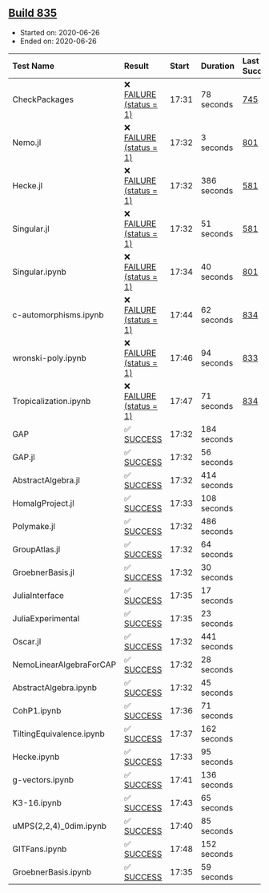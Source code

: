 ## [Build 835](https://oscarci.mathematik.uni-kl.de/job/oscar-julia-1.4/835/)

* Started on: 2020-06-26
* Ended on: 2020-06-26

| Test Name    | Result | Start | Duration | Last Success | First Failure |
|:-------------|:-------|:------|:---------|:-------------|:--------------|
| CheckPackages | ❌ [FAILURE (status = 1)](https://oscarci.mathematik.uni-kl.de/job/oscar-julia-1.4/835/artifact/logs/build-835/CheckPackages.log) | 17:31 | 78 seconds | [745](https://oscarci.mathematik.uni-kl.de/job/oscar-julia-1.4/745/) | [746](https://oscarci.mathematik.uni-kl.de/job/oscar-julia-1.4/746/) |
| Nemo.jl | ❌ [FAILURE (status = 1)](https://oscarci.mathematik.uni-kl.de/job/oscar-julia-1.4/835/artifact/logs/build-835/Nemo.jl.log) | 17:32 | 3 seconds | [801](https://oscarci.mathematik.uni-kl.de/job/oscar-julia-1.4/801/) | [802](https://oscarci.mathematik.uni-kl.de/job/oscar-julia-1.4/802/) |
| Hecke.jl | ❌ [FAILURE (status = 1)](https://oscarci.mathematik.uni-kl.de/job/oscar-julia-1.4/835/artifact/logs/build-835/Hecke.jl.log) | 17:32 | 386 seconds | [581](https://oscarci.mathematik.uni-kl.de/job/oscar-julia-1.4/581/) | [582](https://oscarci.mathematik.uni-kl.de/job/oscar-julia-1.4/582/) |
| Singular.jl | ❌ [FAILURE (status = 1)](https://oscarci.mathematik.uni-kl.de/job/oscar-julia-1.4/835/artifact/logs/build-835/Singular.jl.log) | 17:32 | 51 seconds | [581](https://oscarci.mathematik.uni-kl.de/job/oscar-julia-1.4/581/) | [582](https://oscarci.mathematik.uni-kl.de/job/oscar-julia-1.4/582/) |
| Singular.ipynb | ❌ [FAILURE (status = 1)](https://oscarci.mathematik.uni-kl.de/job/oscar-julia-1.4/835/artifact/logs/build-835/Singular.ipynb.log) | 17:34 | 40 seconds | [801](https://oscarci.mathematik.uni-kl.de/job/oscar-julia-1.4/801/) | [802](https://oscarci.mathematik.uni-kl.de/job/oscar-julia-1.4/802/) |
| c-automorphisms.ipynb | ❌ [FAILURE (status = 1)](https://oscarci.mathematik.uni-kl.de/job/oscar-julia-1.4/835/artifact/logs/build-835/c-automorphisms.ipynb.log) | 17:44 | 62 seconds | [834](https://oscarci.mathematik.uni-kl.de/job/oscar-julia-1.4/834/) | [835](https://oscarci.mathematik.uni-kl.de/job/oscar-julia-1.4/835/) |
| wronski-poly.ipynb | ❌ [FAILURE (status = 1)](https://oscarci.mathematik.uni-kl.de/job/oscar-julia-1.4/835/artifact/logs/build-835/wronski-poly.ipynb.log) | 17:46 | 94 seconds | [833](https://oscarci.mathematik.uni-kl.de/job/oscar-julia-1.4/833/) | [834](https://oscarci.mathematik.uni-kl.de/job/oscar-julia-1.4/834/) |
| Tropicalization.ipynb | ❌ [FAILURE (status = 1)](https://oscarci.mathematik.uni-kl.de/job/oscar-julia-1.4/835/artifact/logs/build-835/Tropicalization.ipynb.log) | 17:47 | 71 seconds | [834](https://oscarci.mathematik.uni-kl.de/job/oscar-julia-1.4/834/) | [835](https://oscarci.mathematik.uni-kl.de/job/oscar-julia-1.4/835/) |
| GAP | ✅ [SUCCESS](https://oscarci.mathematik.uni-kl.de/job/oscar-julia-1.4/835/artifact/logs/build-835/GAP.log) | 17:32 | 184 seconds |  |  |
| GAP.jl | ✅ [SUCCESS](https://oscarci.mathematik.uni-kl.de/job/oscar-julia-1.4/835/artifact/logs/build-835/GAP.jl.log) | 17:32 | 56 seconds |  |  |
| AbstractAlgebra.jl | ✅ [SUCCESS](https://oscarci.mathematik.uni-kl.de/job/oscar-julia-1.4/835/artifact/logs/build-835/AbstractAlgebra.jl.log) | 17:32 | 414 seconds |  |  |
| HomalgProject.jl | ✅ [SUCCESS](https://oscarci.mathematik.uni-kl.de/job/oscar-julia-1.4/835/artifact/logs/build-835/HomalgProject.jl.log) | 17:33 | 108 seconds |  |  |
| Polymake.jl | ✅ [SUCCESS](https://oscarci.mathematik.uni-kl.de/job/oscar-julia-1.4/835/artifact/logs/build-835/Polymake.jl.log) | 17:32 | 486 seconds |  |  |
| GroupAtlas.jl | ✅ [SUCCESS](https://oscarci.mathematik.uni-kl.de/job/oscar-julia-1.4/835/artifact/logs/build-835/GroupAtlas.jl.log) | 17:32 | 64 seconds |  |  |
| GroebnerBasis.jl | ✅ [SUCCESS](https://oscarci.mathematik.uni-kl.de/job/oscar-julia-1.4/835/artifact/logs/build-835/GroebnerBasis.jl.log) | 17:32 | 30 seconds |  |  |
| JuliaInterface | ✅ [SUCCESS](https://oscarci.mathematik.uni-kl.de/job/oscar-julia-1.4/835/artifact/logs/build-835/JuliaInterface.log) | 17:35 | 17 seconds |  |  |
| JuliaExperimental | ✅ [SUCCESS](https://oscarci.mathematik.uni-kl.de/job/oscar-julia-1.4/835/artifact/logs/build-835/JuliaExperimental.log) | 17:35 | 23 seconds |  |  |
| Oscar.jl | ✅ [SUCCESS](https://oscarci.mathematik.uni-kl.de/job/oscar-julia-1.4/835/artifact/logs/build-835/Oscar.jl.log) | 17:32 | 441 seconds |  |  |
| NemoLinearAlgebraForCAP | ✅ [SUCCESS](https://oscarci.mathematik.uni-kl.de/job/oscar-julia-1.4/835/artifact/logs/build-835/NemoLinearAlgebraForCAP.log) | 17:32 | 28 seconds |  |  |
| AbstractAlgebra.ipynb | ✅ [SUCCESS](https://oscarci.mathematik.uni-kl.de/job/oscar-julia-1.4/835/artifact/logs/build-835/AbstractAlgebra.ipynb.log) | 17:32 | 45 seconds |  |  |
| CohP1.ipynb | ✅ [SUCCESS](https://oscarci.mathematik.uni-kl.de/job/oscar-julia-1.4/835/artifact/logs/build-835/CohP1.ipynb.log) | 17:36 | 71 seconds |  |  |
| TiltingEquivalence.ipynb | ✅ [SUCCESS](https://oscarci.mathematik.uni-kl.de/job/oscar-julia-1.4/835/artifact/logs/build-835/TiltingEquivalence.ipynb.log) | 17:37 | 162 seconds |  |  |
| Hecke.ipynb | ✅ [SUCCESS](https://oscarci.mathematik.uni-kl.de/job/oscar-julia-1.4/835/artifact/logs/build-835/Hecke.ipynb.log) | 17:33 | 95 seconds |  |  |
| g-vectors.ipynb | ✅ [SUCCESS](https://oscarci.mathematik.uni-kl.de/job/oscar-julia-1.4/835/artifact/logs/build-835/g-vectors.ipynb.log) | 17:41 | 136 seconds |  |  |
| K3-16.ipynb | ✅ [SUCCESS](https://oscarci.mathematik.uni-kl.de/job/oscar-julia-1.4/835/artifact/logs/build-835/K3-16.ipynb.log) | 17:43 | 65 seconds |  |  |
| uMPS(2,2,4)_0dim.ipynb | ✅ [SUCCESS](https://oscarci.mathematik.uni-kl.de/job/oscar-julia-1.4/835/artifact/logs/build-835/uMPS-2-2-4-_0dim.ipynb.log) | 17:40 | 85 seconds |  |  |
| GITFans.ipynb | ✅ [SUCCESS](https://oscarci.mathematik.uni-kl.de/job/oscar-julia-1.4/835/artifact/logs/build-835/GITFans.ipynb.log) | 17:48 | 152 seconds |  |  |
| GroebnerBasis.ipynb | ✅ [SUCCESS](https://oscarci.mathematik.uni-kl.de/job/oscar-julia-1.4/835/artifact/logs/build-835/GroebnerBasis.ipynb.log) | 17:35 | 59 seconds |  |  |
